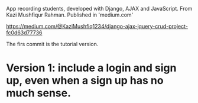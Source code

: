 App recording students, developed with Django, AJAX and JavaScript. From Kazi Mushfiqur Rahman. Published in 'medium.com'

https://medium.com/@KaziMushfiq1234/django-ajax-jquery-crud-project-fc0d63d77736

The firs commit is the tutorial  version. 

# Version 1: include a login and sign up, even when a sign up has no much sense.